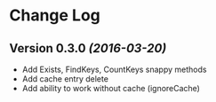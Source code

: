 Change Log
==========

Version 0.3.0 *(2016-03-20)*
----------------------------

* Add Exists, FindKeys, CountKeys snappy methods
* Add cache entry delete
* Add ability to work without cache (ignoreCache)